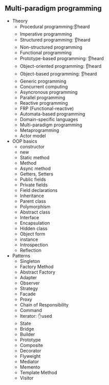 ## Multi-paradigm programming

- Theory
  - Procedural programming:👂heard
  - Imperative programming
  - Structured programming: 👂heard
  - Non-structured programming 
  - Functional programming 
  - Prototype-based programming: 👂heard
  - Object-oriented programming: 👂heard
  - Object-based programming: 👂heard
  - Generic programming
  - Concurrent computing
  - Asyncronous programming 
  - Parallel programming 
  - Reactive programming 
  - FRP (Functional-reactive)
  - Automata-based programming
  - Domain-specific languages
  - Multi-paradigm programming
  - Metaprogramming
  - Actor model
- OOP basics
  - constructor
  - new
  - Static method  
  - Method 
  - Async method 
  - Getters, Setters
  - Public fields 
  - Private fields 
  - Field declarations 
  - Inheritance 
  - Parent class 
  - Polymorphism 
  - Abstract class
  - Interface
  - Encapsulation
  - Hidden class
  - Object form
  - instance
  - Introspection
  - Reflection
- Patterns
  - Singleton
  - Factory Method
  - Abstract Factory
  - Adapter
  - Observer
  - Strategy
  - Facade
  - Proxy
  - Chain of Responsibility
  - Command
  - Iterator: ✋used
  - State
  - Bridge
  - Builder
  - Prototype
  - Composite
  - Decorator
  - Flyweight
  - Mediator
  - Memento
  - Template Method
  - Visitor
